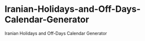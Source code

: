 # Iranian-Holidays-and-Off-Days-Calendar-Generator
Iranian Holidays and Off-Days Calendar Generator
